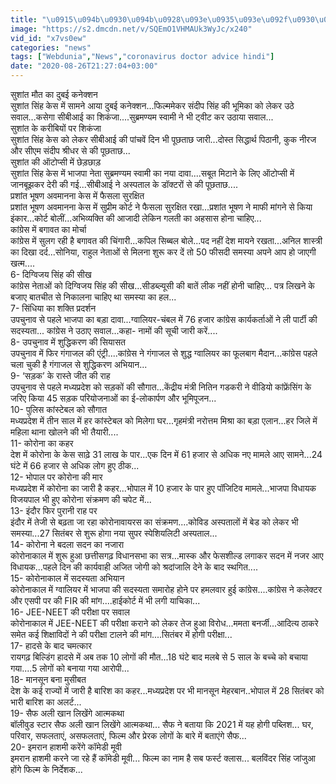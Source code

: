 ```yaml
---
title: "\u0915\u094b\u0930\u094b\u0928\u093e\u0935\u093e\u092f\u0930\u0938 \u0938\u0947 \u0938\u094d\u0935\u0938\u094d\u0925 \u0939\u0941\u090f 66000 \u092e\u0930\u0940\u091c, JEE-NEET \u092a\u0930\u0940\u0915\u094d\u0937\u093e \u092a\u0930 \u0938\u0935\u093e\u0932"
image: "https://s2.dmcdn.net/v/SQEmO1VHMAUk3WyJc/x240"
vid_id: "x7vs0ew"
categories: "news"
tags: ["Webdunia","News","coronavirus doctor advice hindi"]
date: "2020-08-26T21:27:04+03:00"
---
```

सुशांत मौत का दुबई कनेक्शन   <br>सुशांत सिंह केस में सामने आया दुबई कनेक्शन...फिल्ममेकर संदीप सिंह की भूमिका को लेकर उठे सवाल...कसेगा सीबीआई का शिकंजा....सुब्रमण्यम स्वामी ने भी ट्वीट कर उठाया सवाल...   <br>सुशांत के करीबियों पर शिकंजा   <br>सुशांत सिंह केस को लेकर सीबीआई की पांचवें दिन भी पूछताछ जारी...दोस्त सिद्धार्थ पिठानी, कुक नीरज और सीएम संदीप श्रीधर से की पूछताछ...   <br>सुशांत की ऑटोप्सी में छेड़छाड़   <br>सुशांत सिंह केस में भाजपा नेता सुब्रमण्यम स्वामी का नया दावा....सबूत मिटाने के लिए ऑटोप्सी में जानबूझकर देरी की गई...सीबीआई ने अस्पताल के डॉक्टरों से की पूछताछ....   <br>प्रशांत भूषण अवमानना केस में फैसला सुरक्षित   <br>प्रशांत भूषण अवमानना केस में सुप्रीम कोर्ट ने फैसला सुरक्षित रखा...प्रशांत भूषण ने माफी मांगने से किया इंकार...कोर्ट बोलीं...अभिव्यक्ति की आजादी लेकिन गलती का अहसास होना चाहिए...   <br>कांग्रेस में बगावत का मोर्चा   <br>कांग्रेस में सुलग रही है बगावत की चिंगारी...कपिल सिब्बल बोले...पद नहीं देश मायने रखता...अनिल शास्त्री का दिखा दर्द...सोनिया, राहुल नेताओं से मिलना शुरू कर दें तो 50 फीसदी समस्या अपने आप हो जाएगी खत्म....   <br>6- दिग्विजय सिंह की सीख   <br>कांग्रेस नेताओं को दिग्विजय सिंह की सीख...सीडब्ल्यूसी की बातें लीक नहीं होनी चाहिए... पत्र लिखने के बजाए बातचीत से निकालना चाहिए था समस्या का हल...   <br>7- सिंधिया का शक्ति प्रदर्शन   <br>उपचुनाव से पहले भाजपा का बड़ा दावा...ग्वालियर-चंबल में 76 हजार कांग्रेस कार्यकर्ताओं ने ली पार्टी की सदस्यता... कांग्रेस ने उठाए सवाल...कहा- नामों की सूची जारी करें....   <br>8- उपचुनाव में शुद्धिकरण की सियासत   <br>उपचुनाव में फिर गंगाजल की एंट्री....कांग्रेस ने गंगाजल से शुद्ध ग्वालियर का फूलबाग मैदान...कांग्रेस पहले चला चुकी है गंगाजल से शुद्धिकरण अभियान...   <br>9- ‘सड़क’ के रास्ते जीत की राह   <br>उपचुनाव से पहले मध्यप्रदेश को सड़कों की सौगात...केंद्रीय मंत्री नितिन गडकरी ने वीडियो कांफ्रेंसिंग के जरिए किया 45 सड़क परियोजनाओं का ई-लोकार्पण और भूमिपूजन...   <br>10- पुलिस कांस्टेबल को सौगात   <br>मध्यप्रदेश में तीन साल में हर कांस्टेबल को मिलेगा घर...गृहमंत्री नरोत्तम मिश्रा का बड़ा एलान...हर जिले में महिला थाना खोलने की भी तैयारी....   <br>11- कोरोना का कहर   <br>देश में कोरोना के केस साढ़े 31 लाख के पार...एक दिन में 61 हजार से अधिक नए मामले आए सामने...24 घंटे में 66 हजार से अधिक लोग हुए ठीक...    <br>12- भोपाल पर कोरोना की मार   <br>मध्यप्रदेश में कोरोना का जारी है कहर...भोपाल में 10 हजार के पार हुए पॉजिटिव मामले...भाजपा विधायक विजयपाल भी हुए कोरोना संक्रमण की चपेट में...   <br>13- इंदौर फिर पुरानी राह पर   <br>इंदौर में तेजी से बढ़ता जा रहा कोरोनावायरस का संक्रमण....कोविड अस्पतालों में बेड को लेकर भी समस्या...27 सितंबर से शुरू होगा नया सुपर स्पेशियलिटी अस्पताल...   <br>14- कोरोना ने बदला सदन का नजारा   <br>कोरोनाकाल में शुरू हुआ छत्तीसगढ़ विधानसभा का सत्र...मास्क और फेसशील्ड लगाकर सदन में नजर आए विधायक...पहले दिन की कार्यवाही अजित जोगी को श्रदांजालि देने के बाद स्थगित....   <br>15- कोरोनाकाल में सदस्यता अभियान   <br>कोरोनाकाल में ग्वालियर में भाजपा की सदस्यता समारोह होने पर हमलवार हुई कांग्रेस....कांग्रेस ने कलेक्टर और एसपी पर की FIR की मांग....हाईकोर्ट में भी लगी याचिका...   <br>16- JEE-NEET की परीक्षा पर सवाल   <br>कोरोनाकाल में JEE-NEET की परीक्षा कराने को लेकर तेज हुआ विरोध...ममता बनर्जी...आदित्य ठाकरे समेत कई शिक्षाविदों ने की परीक्षा टालने की मांग....सितंबर में होगी परीक्षा...    <br>17- हादसे के बाद चमत्कार   <br>रायगढ़ बिल्डिंग हादसे में अब तक 10 लोगों की मौत...18 घंटे बाद मलबे से 5 साल के बच्चे को बचाया गया....5 लोगों को बनाया गया आरोपी...   <br>18- मानसून बना मुसीबत   <br>देश के कई राज्यों में जारी है बारिश का कहर...मध्यप्रदेश पर भी मानसून मेहरबान..भोपाल में 28 सितंबर को भारी बारिश का अलर्ट...   <br>19- सैफ अली खान लिखेंगे आत्मकथा    <br>बॉलीवुड स्टार सैफ अली खान लिखेंगे आत्मकथा... सैफ ने बताया कि 2021 में यह होगी पब्लिश... घर, परिवार, सफलताएं, असफलताएं, फिल्म और प्रेरक लोगों के बारे में बताएंगे सैफ...    <br>20- इमरान हाशमी करेंगे कॉमेडी मूवी    <br>इमरान हाशमी करने जा रहे हैं कॉमेडी मूवी... फिल्म का नाम है सब फर्स्ट क्लास... बलविंदर सिंह जांजुआ होंगे फिल्म के निर्देशक...
